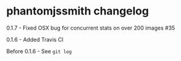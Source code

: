 # phantomjssmith changelog
0.1.7 - Fixed OSX bug for concurrent stats on over 200 images #35

0.1.6 - Added Travis CI

Before 0.1.6 - See `git log`